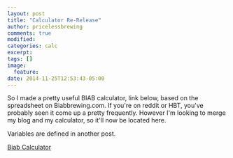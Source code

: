 ```yaml
---
layout: post
title: "Calculator Re-Release"
author: pricelessbrewing
comments: true
modified:
categories: calc
excerpt:
tags: []
image:
  feature:
date: 2014-11-25T12:53:43-05:00
---
```




So I made a pretty useful BIAB calculator, link below, based on the spreadsheet on Biabbrewing.com. If you're on reddit or HBT, you've probably seen it come up a pretty
frequently. However I'm looking to merge my blog and my calculator, so it'll now be located here. 

Variables are defined in another post.

<a href="http://pricelessbrewing.github.io/BiabCalc">Biab Calculator</a>
